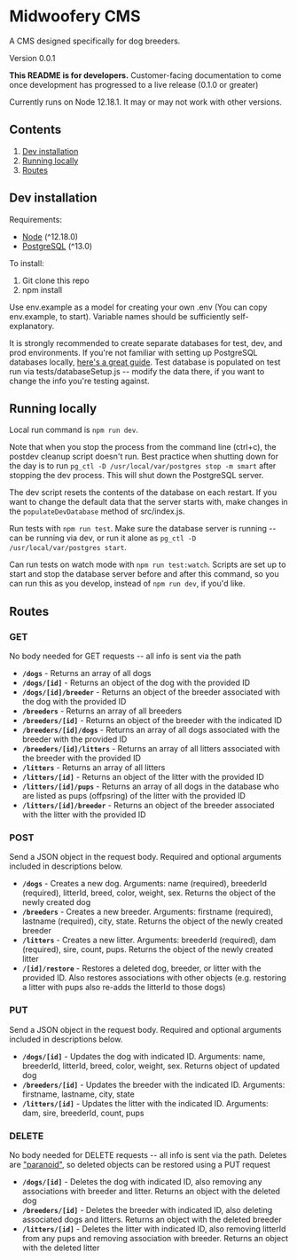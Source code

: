 # Midwoofery CMS

A CMS designed specifically for dog breeders.

Version 0.0.1

**This README is for developers.** Customer-facing documentation to come once development has progressed to a live release (0.1.0 or greater)

Currently runs on Node 12.18.1. It may or may not work with other versions.

## Contents

1. [Dev installation](#1)
2. [Running locally](#2)
3. [Routes](#3)

## <a id="1"></a>Dev installation

Requirements:

- [Node](https://nodejs.dev/learn/how-to-install-nodejs) (^12.18.0)
- [PostgreSQL](https://www.postgresql.org/docs/13/tutorial-install.html) (^13.0)

To install:

1. Git clone this repo
2. npm install

Use env.example as a model for creating your own .env (You can copy env.example, to start). Variable names should be sufficiently self-explanatory.

It is strongly recommended to create separate databases for test, dev, and prod environments. If you're not familiar with setting up PostgreSQL databases locally, [here's a great guide](https://www.robinwieruch.de/postgres-sql-macos-setup). Test database is populated on test run via tests/databaseSetup.js -- modify the data there, if you want to change the info you're testing against.

## <a id="2"></a>Running locally

Local run command is `npm run dev`.

Note that when you stop the process from the command line (ctrl+c), the postdev cleanup script doesn't run. Best practice when shutting down for the day is to run `pg_ctl -D /usr/local/var/postgres stop -m smart` after stopping the dev process. This will shut down the PostgreSQL server.

The dev script resets the contents of the database on each restart. If you want to change the default data that the server starts with, make changes in the `populateDevDatabase` method of src/index.js.

Run tests with `npm run test`. Make sure the database server is running -- can be running via dev, or run it alone as `pg_ctl -D /usr/local/var/postgres start`.

Can run tests on watch mode with `npm run test:watch`. Scripts are set up to start and stop the database server before and after this command, so you can run this as you develop, instead of `npm run dev`, if you'd like.

## <a id="3"></a>Routes

### GET

No body needed for GET requests -- all info is sent via the path

- **`/dogs`** - Returns an array of all dogs
- **`/dogs/[id]`** - Returns an object of the dog with the provided ID
- **`/dogs/[id]/breeder`** - Returns an object of the breeder associated with the dog with the provided ID
- **`/breeders`** - Returns an array of all breeders
- **`/breeders/[id]`** - Returns an object of the breeder with the indicated ID
- **`/breeders/[id]/dogs`** - Returns an array of all dogs associated with the breeder with the provided ID
- **`/breeders/[id]/litters`** - Returns an array of all litters associated with the breeder with the provided ID
- **`/litters`** - Returns an array of all litters
- **`/litters/[id]`** - Returns an object of the litter with the provided ID
- **`/litters/[id]/pups`** - Returns an array of all dogs in the database who are listed as pups (offpsring) of the litter with the provided ID
- **`/litters/[id]/breeder`** - Returns an object of the breeder associated with the litter with the provided ID

### POST

Send a JSON object in the request body. Required and optional arguments included in descriptions below.

- **`/dogs`** - Creates a new dog. Arguments: name (required), breederId (required), litterId, breed, color, weight, sex. Returns the object of the newly created dog
- **`/breeders`** - Creates a new breeder. Arguments: firstname (required), lastname (required), city, state. Returns the object of the newly created breeder
- **`/litters`** - Creates a new litter. Arguments: breederId (required), dam (required), sire, count, pups. Returns the object of the newly created litter
- **`/[id]/restore`** - Restores a deleted dog, breeder, or litter with the provided ID. Also restores associations with other objects (e.g. restoring a litter with pups also re-adds the litterId to those dogs)

### PUT

Send a JSON object in the request body. Required and optional arguments included in descriptions below.

- **`/dogs/[id]`** - Updates the dog with indicated ID. Arguments: name, breederId, litterId, breed, color, weight, sex. Returns object of updated dog
- **`/breeders/[id]`** - Updates the breeder with the indicated ID. Arguments: firstname, lastname, city, state
- **`/litters/[id]`** - Updates the litter with the indicated ID. Arguments: dam, sire, breederId, count, pups

### DELETE

No body needed for DELETE requests -- all info is sent via the path. Deletes are ["paranoid"](https://sequelize.org/master/manual/paranoid.html), so deleted objects can be restored using a PUT request

- **`/dogs/[id]`** - Deletes the dog with indicated ID, also removing any associations with breeder and litter. Returns an object with the deleted dog
- **`/breeders/[id]`** - Deletes the breeder with indicated ID, also deleting associated dogs and litters. Returns an object with the deleted breeder
- **`/litters/[id]`** - Deletes the litter with indicated ID, also removing litterId from any pups and removing association with breeder. Returns an object with the deleted litter
